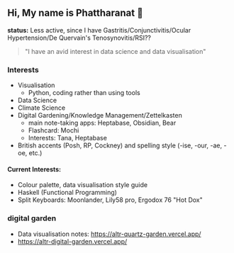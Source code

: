 ## Hi, My name is Phattharanat 👋

**status:** Less active, since I have Gastritis/Conjunctivitis/Ocular Hypertension/De Quervain's Tenosynovitis/RSI??


> "I have an avid interest in data science and data visualisation"


### Interests

- Visualisation
  - Python, coding rather than using tools
- Data Science
- Climate Science
- Digital Gardening/Knowledge Management/Zettelkasten
  - main note-taking apps: Heptabase, Obsidian, Bear
  - Flashcard: Mochi
  - Interests: Tana, Heptabase
- British accents (Posh, RP, Cockney) and spelling style (-ise, -our, -ae, -oe, etc.)


#### Current Interests: 

- Colour palette, data visualisation style guide
- Haskell (Functional Programming)
- Split Keyboards: Moonlander, Lily58 pro, Ergodox 76 "Hot Dox"

### digital garden

- Data visualisation notes: https://altr-quartz-garden.vercel.app/
- https://altr-digital-garden.vercel.app/
